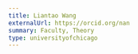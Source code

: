 ```yaml
---
title: Liantao Wang
externalUrl: https://orcid.org/nan
summary: Faculty, Theory
type: universityofchicago
---
```

